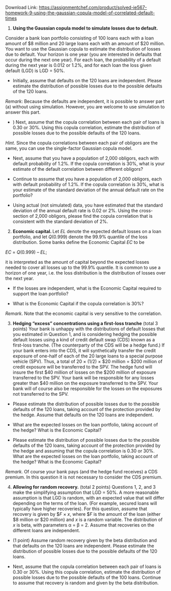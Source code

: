 Download Link: https://assignmentchef.com/product/solved-ie567-homework-9-using-the-gaussian-copula-model-of-correlated-default-times
<br>



<ol>

 <li><strong>Using the Gaussian copula model to simulate losses due to default.</strong></li>

</ol>

Consider a bank loan portfolio consisting of 100 loans each with a loan amount of $8 million and 20 large loans each with an amount of $20 million.  You want to use the Gaussian copula to estimate the distribution of losses due to default.  Your horizon is one year (you are interested in defaults that occur during the next one year).  For each loan, the probability of a default during the next year is 0.012 or 1.2%, and for each loan the loss given default (LGD) is LGD = 50%.




<ul>

 <li>Initially, assume that defaults on the 120 loans are independent.  Please estimate the distribution of possible losses due to the possible defaults of the 120 loans.</li>

</ul>




<em>Remark</em>:  Because the defaults are independent, it is possible to answer part (a) without using simulation.  However, you are welcome to use simulation to answer this part.




<ul>

 <li>) Next, assume that the copula correlation between each pair of loans is 0.30 or 30%. Using this copula correlation, estimate the distribution of possible losses due to the possible defaults of the 120 loans.</li>

</ul>




<em>Hint</em>.  Since the copula correlations between each pair of obligors are the same, you can use the single-factor Gaussian copula model.




<ul>

 <li>Next, assume that you have a population of 2,000 obligors, each with default probability of 1.2%. If the copula correlation is 30%, what is your estimate of the default correlation between different obligors?</li>

</ul>




<ul>

 <li> Continue to assume that you have a population of 2,000 obligors, each with default probability of 1.2%. If the copula correlation is 30%, what is your estimate of the standard deviation of the annual default rate on the portfolio?</li>

</ul>

<em> </em>

<ul>

 <li> Using actual (not simulated) data, you have estimated that the standard deviation of the annual default rate is 0.02 or 2%. Using the cross-section of 2,000 obligors, please find the copula correlation that is consistent with the standard deviation of 2%.</li>

</ul>




<ol start="2">

 <li><strong>Economic capital. </strong> Let<em> EL</em> denote the expected default losses on a loan portfolio, and let <em>Q</em>(0.999) denote the 99.9% quantile of the loss distribution.   Some banks define the Economic Capital <em>EC</em> to be</li>

</ol>




<em>EC</em> = <em>Q</em>(0.999) – <em>EL</em>;




it is interpreted as the amount of capital beyond the expected losses needed to cover all losses up to the 99.9% quantile.  It is common to use a horizon of one year, i.e. the loss distribution is the distribution of losses over the next year.

<strong> </strong>

<ul>

 <li> If the losses are independent, what is the Economic Capital required to support the loan portfolio?</li>

</ul>




<ul>

 <li> What is the Economic Capital if the copula correlation is 30%?</li>

</ul>




<em>Remark</em>.  Note that the economic capital is very sensitive to the correlation.

<strong> </strong>

<ol start="3">

 <li><strong> Hedging “excess” concentrations using a first-loss tranche</strong> (total 3 points) Your bank is unhappy with the distributions of default losses that you estimated in Question 1, and is considering hedging the possible default losses using a kind of credit default swap (CDS) known as a first-loss tranche.  (The counterparty of the CDS will be a hedge fund.)  If your bank enters into the CDS, it will synthetically transfer the credit exposure of one-half of each of the 20 large loans to a special purpose vehicle (SPV).  Thus, a total of 20 × (1/2) × $20 million = $200 million of credit exposure will be transferred to the SPV.  The hedge fund will insure the first $40 million of losses on the $200 million of exposure transferred to the SPV.  Your bank will be responsible for any losses greater than $40 million on the exposure transferred to the SPV.  Your bank will of course also be responsible for the losses on the exposures not transferred to the SPV.</li>

</ol>




<ul>

 <li> Please estimate the distribution of possible losses due to the possible defaults of the 120 loans, taking account of the protection provided by the hedge. Assume that defaults on the 120 loans are independent.</li>

</ul>




<ul>

 <li> What are the expected losses on the loan portfolio, taking account of the hedge? What is the Economic Capital?</li>

</ul>




<ul>

 <li> Please estimate the distribution of possible losses due to the possible defaults of the 120 loans, taking account of the protection provided by the hedge and assuming that the copula correlation is 0.30 or 30%. What are the expected losses on the loan portfolio, taking account of the hedge?  What is the Economic Capital?</li>

</ul>




<em>Remark.</em> Of course your bank pays (and the hedge fund receives) a CDS premium.  In this question it is not necessary to consider the CDS premium.




<ol start="4">

 <li><strong>Allowing for random recovery.</strong> (total 2 points)  Questions 1, 2, and 3 make the simplifying assumption that LGD = 50%.   A more reasonable assumption is that LGD is random, with an expected value that will differ depending on the terms of the loan.  (For example, secured loans will typically have higher recoveries).  For this question, assume that recovery is given by $<em>F</em> × <em>x</em>, where $<em>F</em> is the amount of the loan (either $8 million or $20 million) and <em>x</em> is a random variable.  The distribution of <em>x</em> is beta, with parameters α = β = 2.   Assume that recoveries on the different loans are independent.</li>

</ol>




<ul>

 <li>(1 point) Assume random recovery given by the beta distribution and that defaults on the 120 loans are independent.  Please estimate the distribution of possible losses due to the possible defaults of the 120 loans.</li>

</ul>




<ul>

 <li> Next, assume that the copula correlation between each pair of loans is 0.30 or 30%. Using this copula correlation, estimate the distribution of possible losses due to the possible defaults of the 100 loans.  Continue to assume that recovery is random and given by the beta distribution.</li>

</ul>





